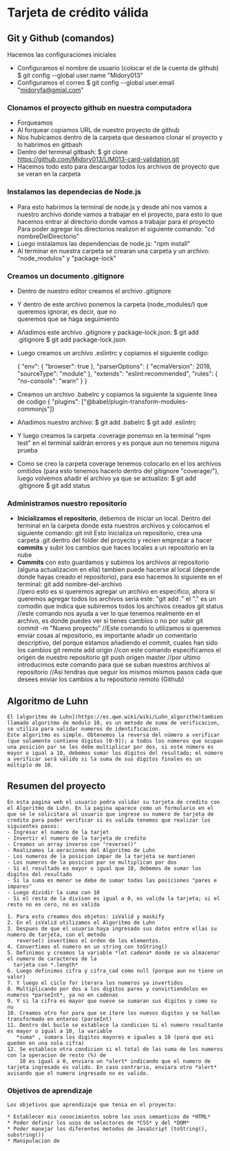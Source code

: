 # Tarjeta de crédito válida
## Git y Github (comandos) 
Hacemos las configuraciones iniciales 
- Configuramos el nombre de usuario (colocar el de la cuenta de github)
  $ git config --global user.name "Midory013"
- Configuramos el correo
  $ git config --global user.email "midoryfa@gmial.com"
### Clonamos el proyecto github en nuestra computadora
  - Forqueamos 
  - Al forquear copiamos URL de nuestro proyecto de github 
  - Nos hubicamos dentro de la carpeta que deseamos clonar el proyecto y lo habrimos en gitbash
  - Dentro del terminal gitbash:
    $ git clone https://github.com/Midory013/LIM013-card-validation.git
  - Hacemos todo esto para descargar todos los archivos de proyecto que se veran en la carpeta

### Instalamos las dependecias de Node.js
  - Para esto habrimos la terminal de node.js y desde ahi nos vamos a nuestro archivo donde vamos a trabajar en el proyecto, para esto lo que hacemos entrar al directorio donde vamos a trabajar para el proyecto
  Para poder agregar los directorios realizon el siguiente comando:
  "cd nombreDelDirectorio"
  - Luego instalamos las dependencias de node.js: "npm install"
  - Al terminar en nuestra carpeta se crearan una carpeta y un archivo: "node_modulos" y "package-lock"

### Creamos un documento .gitignore
  - Dentro de nuestro editor creamos el archivo .gitignore
  - Y dentro de este archivo ponemos la carpeta (node_modules/) que queremos ignorar, es decir, que no  
    queremos que se haga seguimiento 
  - Añadimos este archivo .gitignore y package-lock.json: 
    $ git add .gitignore
    $ git add package-lock.json
  - Luego creamos un archivo .eslintrc y copiamos el siguiente codigo:
    
    {
      "env": {
      "browser": true
      },
      "parserOptions": {
      "ecmaVersion": 2018,
      "sourceType": "module"
      },
      "extends": "eslint:recommended",
      "rules": {
      "no-console": "warn"
      }
    }

  - Creamos un archivo .babelrc y copiamos la siguiente la siguiente línea de codigo 
    {  "plugins": ["@babel/plugin-transform-modules-commonjs"]}
  - Añadimos nuestro archivo:
    $ git add .babelrc
    $ git add .eslintrc
  - Y luego creamos la carpeta .coverage ponemso en la terminal "npm test" en el terminal saldrán errores y 
    es porque aun no tenemos niguna prueba 
  - Como se creo la carpeta coverage tenemos colocarlo en el los archivos omitidos (para esto tenemos
    hacerlo dentro del gitignore "coverage/"), luego volvemos añadir el archivo ya que se actualizo:
    $ git add .gitignore
    $ git add status

  ### Administramos nuestro repositorio 
  - **Inicializamos el repositorio**, debemos de iniciar un local. Dentro del terminal en la carpeta donde esta 
    nuestros archivos y colocamos el siguiente comando:
    git init
    Esto inicializa un repositorio, crea una carpeta .git dentro del folder del proyecto y recien emprezar a 
    hacer **commits** y subir los cambios que haces locales a un repositorio en la nube
  - **Commits** con esto guardamos y subimos los archivos al repositorio (alguna actualizacion en ella) 
    tambien puede hacerse al local (depende donde hayas creado el repositorio), para eso hacemos lo siguiente en el terminal:
    git add nombre-del-archivo  
    //pero esto es si queremos agregar un archivo en especifico, ahora si queremos agregar todos los archivos seria este: "git add ." el "." es un comodin que indica que subiremos todos los archivos creados
    git status 
    //este comando nos ayuda a ver lo que tenemos realmente en el archivo, es donde puedes ver si tienes cambios o no por subir
    git commit -m "Nuevo proyecto"
    //Este comando lo utilizamos si queremos enviar cosas al repositorio, es importante añadir un comentario descriptivo, del porque estamos añadiendo el commit, cuales han sido los cambios 
    git remote add origin <url-repositorio-github>
    //con este comando especificamos el origen de nuestro repositorio 
    git push origen master 
    //por ultimo introducimos este comando para que se suban nuestros archivos al repositorio
    //Asi tendras que seguir los mismos mismos pasos cada que desees enviar los cambios a tu repositorio remoto (Github)

  ## Algoritmo de Luhn  
    El [algoritmo de Luhn](https://es.qwe.wiki/wiki/Luhn_algorithm)tambien llamado algoritmo de modulo 10, es un metodo de suma de verificacion, se utiliza para validar numeros de identificacion. 
    Este algoritmo es simple. Obtenemos la reversa del número a verificar (que solamente contiene dígitos [0-9]); a todos los números que ocupan una posición par se les debe multiplicar por dos, si este número es mayor o igual a 10, debemos sumar los dígitos del resultado; el número a verificar será válido si la suma de sus dígitos finales es un múltiplo de 10.

  ## Resumen del proyecto
    En esta pagina web el usuario podra validar su tarjeta de credito con el Algoritmo de Luhn. En la pagina aparece como un formulario en el que se le solicitara al usuario que ingrese su numero de tarjeta de credito para poder verificar si es valida tenemos que realizar los siguientes pasos:
    - Ingresar el numero de la tarjet
    - Invertir el numero de la tarjeta de credito
    - Creamos un array inverso con "reverse()"
    - Realizamos la oeraciones del Algoritmo de Luhn 
    - Los numeros de la posicion impar de la tarjeta se mantienen
    - Los numeros de la posicion par se multiplican por dos
    - Si el resultado es mayor o igual que 10, debemos de sumar los digitos del resultado 
    - Si la suma es menor se debe de sumar todas las posiciones "pares e impares" 
    - Luego dividir la suma con 10 
    - Si el resto de la divison es igual a 0, es valida la tarjeta; si el resto no es cero, no es valida

    1. Para esto creamos dos objetos: isValid y maskify
    2. En el isValid utilizamos el Algoritmo de Luhn 
    3. Despues de que el usuario haya ingresado sus datos entre ellas su numero de tarjeta, con el metodo
       reverse() invertimos el orden de los elementos.
    4. Convertimos el numero en un string con toString()
    5. Definimos y creamos la variable *let cadena* donde se va almacenar el numero de caracteres de la
      tarjeta con *.length* 
    6. Luego definimos cifra y cifra_cad como null (porque aun no tiene un valor)
    7. Y luego el ciclo for iterara los numeros ya invertidos
    8. Multiplicando por dos a los digitos pares y convirtiendolos en numeros *parseInt*, ya no en cadenas
    9. Y si la cifra es mayor que nueve se sumaran sus digitos y como su nu
    10. Creamos otro for para que se itere los nuevos digitos y se hallan transformado en enteros (parseInt)
    11. Dentro del bucle se establece la condicion Si el numero resultante es mayor o igual a 10, la variable
       *suma* , sumara los digitos mayores e iguales a 10 (para que asi queden en una sola cifra)
    12. Se establece otra condicion si el total de las suma de los numeros con la operacion de resto (%) de
        10 es igual a 0, enviara un *alert* indicando que el numero de tarjeta ingresado es valido. En caso contrario, enviara otro *alert* avisando que el numero ingresado no es valido.

  ### Objetivos de aprendizaje
    Los objetivos que aprendizaje que tenia en el proyecto:
    
    * Establecer mis conocimientos sobre los usos semanticos de *HTML*
    * Poder definir los usos de selectores de *CSS* y del *DOM* 
    * Poder manejar los diferentes metodos de JavaScript (toString(), substring())
    * Manipulacion de 


  
   


